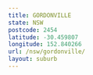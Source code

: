 ```yaml
---
title: GORDONVILLE
state: NSW
postcode: 2454
latitude: -30.459807
longitude: 152.840266
url: /nsw/gordonville/
layout: suburb
---
```


